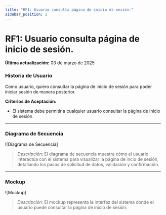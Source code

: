 ```yaml
---
title: "RF1: Usuario consulta página de inicio de sesión."  
sidebar_position: 2
---
```


# RF1: Usuario consulta página de inicio de sesión.

**Última actualización:** 03 de marzo de 2025

### Historia de Usuario

Como usuario, quiero consultar la página de inicio de sesión para poder iniciar sesión de manera posterior.

  **Criterios de Aceptación:**
  - El sistema debe permitir a cualquier usuario consultar la página de inicio de sesión.

---

### Diagrama de Secuencia

![Diagrama de Secuencia] 

> *Descripción*: El diagrama de secuencia muestra cómo el usuario interactúa con el sistema para visualizar la página de incio de sesión, detallando los pasos de solicitud de datos, validación y confirmación.

---

### Mockup

![Mockup]

> *Descripción*: El mockup representa la interfaz del sistema donde el usuario puede consultar la página de inicio de sesión. 
